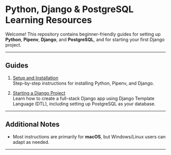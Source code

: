 # Python, Django & PostgreSQL Learning Resources

Welcome! This repository contains beginner-friendly guides for setting up **Python**, **Pipenv**, **Django**, and **PostgreSQL**, and for starting your first Django project.

---

## Guides

1. [Setup and Installation](setup_and_installation.md)  
Step-by-step instructions for installing Python, Pipenv, and Django.

2. [Starting a Django Project](starting_a_django_project.md)  
Learn how to create a full-stack Django app using Django Template Language (DTL), including setting up PostgreSQL as your database.

---

## Additional Notes

- Most instructions are primarily for **macOS**, but Windows/Linux users can adapt as needed.  

---


